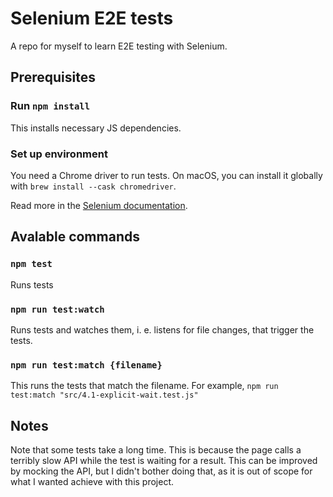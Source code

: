 # Selenium E2E tests

A repo for myself to learn E2E testing with Selenium.

## Prerequisites

### Run `npm install`
This installs necessary JS dependencies.

### Set up environment

You need a Chrome driver to run tests. On macOS, you can install it globally with `brew install --cask chromedriver`.

Read more in the [Selenium documentation](https://www.selenium.dev/documentation/webdriver/getting_started/).

## Avalable commands

### `npm test`

Runs tests

### `npm run test:watch`

Runs tests and watches them, i. e. listens for file changes, that trigger the tests.

### `npm run test:match {filename}`

This runs the tests that match the filename. For example, `npm run test:match "src/4.1-explicit-wait.test.js"`

## Notes

Note that some tests take a long time. This is because the page calls a terribly slow API while the test is waiting for a result. This can be improved by mocking the API, but I didn't bother doing that, as it is out of scope for what I wanted achieve with this project.
